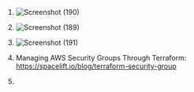 1. ![Screenshot (190)](https://github.com/user-attachments/assets/b9ca8de2-0c33-46bc-b672-c2a94efe8498)

2. ![Screenshot (189)](https://github.com/user-attachments/assets/941162ae-dd73-4db9-9fdd-75bc4d6b9d7d)

3. ![Screenshot (191)](https://github.com/user-attachments/assets/0572ced6-99be-4809-84bd-28fda25c2350)

4. Managing AWS Security Groups Through Terraform: https://spacelift.io/blog/terraform-security-group

5.  


